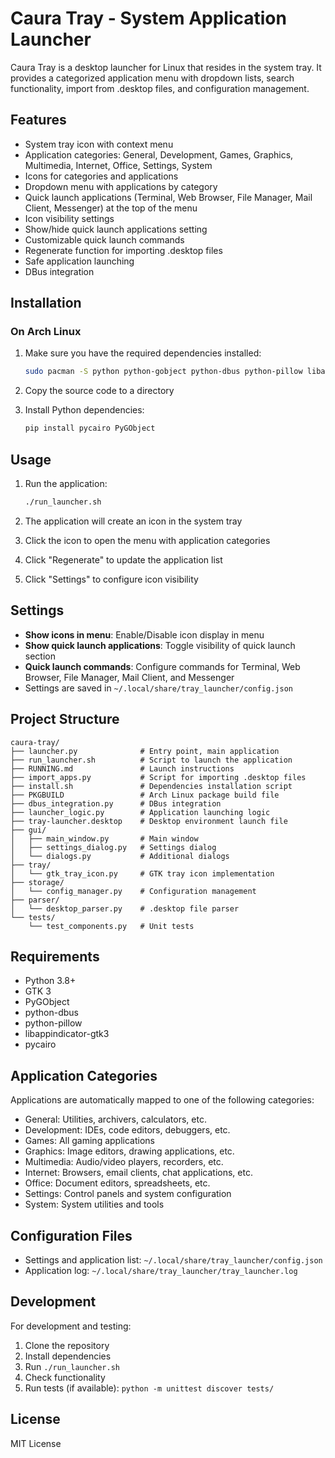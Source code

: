 # Caura Tray - System Application Launcher

Caura Tray is a desktop launcher for Linux that resides in the system tray. It provides a categorized application menu with dropdown lists, search functionality, import from .desktop files, and configuration management.

## Features

- System tray icon with context menu
- Application categories: General, Development, Games, Graphics, Multimedia, Internet, Office, Settings, System
- Icons for categories and applications
- Dropdown menu with applications by category
- Quick launch applications (Terminal, Web Browser, File Manager, Mail Client, Messenger) at the top of the menu
- Icon visibility settings
- Show/hide quick launch applications setting
- Customizable quick launch commands
- Regenerate function for importing .desktop files
- Safe application launching
- DBus integration

## Installation

### On Arch Linux

1. Make sure you have the required dependencies installed:
   ```bash
   sudo pacman -S python python-gobject python-dbus python-pillow libappindicator-gtk3
   ```

2. Copy the source code to a directory

3. Install Python dependencies:
   ```bash
   pip install pycairo PyGObject
   ```

## Usage

1. Run the application:
   ```bash
   ./run_launcher.sh
   ```

2. The application will create an icon in the system tray

3. Click the icon to open the menu with application categories

4. Click "Regenerate" to update the application list

5. Click "Settings" to configure icon visibility

## Settings

- **Show icons in menu**: Enable/Disable icon display in menu
- **Show quick launch applications**: Toggle visibility of quick launch section
- **Quick launch commands**: Configure commands for Terminal, Web Browser, File Manager, Mail Client, and Messenger
- Settings are saved in `~/.local/share/tray_launcher/config.json`

## Project Structure

```
caura-tray/
├── launcher.py              # Entry point, main application
├── run_launcher.sh          # Script to launch the application
├── RUNNING.md               # Launch instructions
├── import_apps.py           # Script for importing .desktop files
├── install.sh               # Dependencies installation script
├── PKGBUILD                 # Arch Linux package build file
├── dbus_integration.py      # DBus integration
├── launcher_logic.py        # Application launching logic
├── tray-launcher.desktop    # Desktop environment launch file
├── gui/
│   ├── main_window.py       # Main window
│   ├── settings_dialog.py   # Settings dialog
│   └── dialogs.py           # Additional dialogs
├── tray/
│   └── gtk_tray_icon.py     # GTK tray icon implementation
├── storage/
│   └── config_manager.py    # Configuration management
├── parser/
│   └── desktop_parser.py    # .desktop file parser
└── tests/
    └── test_components.py   # Unit tests
```

## Requirements

- Python 3.8+
- GTK 3
- PyGObject
- python-dbus
- python-pillow
- libappindicator-gtk3
- pycairo

## Application Categories

Applications are automatically mapped to one of the following categories:

- General: Utilities, archivers, calculators, etc.
- Development: IDEs, code editors, debuggers, etc.
- Games: All gaming applications
- Graphics: Image editors, drawing applications, etc.
- Multimedia: Audio/video players, recorders, etc.
- Internet: Browsers, email clients, chat applications, etc.
- Office: Document editors, spreadsheets, etc.
- Settings: Control panels and system configuration
- System: System utilities and tools

## Configuration Files

- Settings and application list: `~/.local/share/tray_launcher/config.json`
- Application log: `~/.local/share/tray_launcher/tray_launcher.log`

## Development

For development and testing:

1. Clone the repository
2. Install dependencies
3. Run `./run_launcher.sh`
4. Check functionality
5. Run tests (if available): `python -m unittest discover tests/`

## License

MIT License